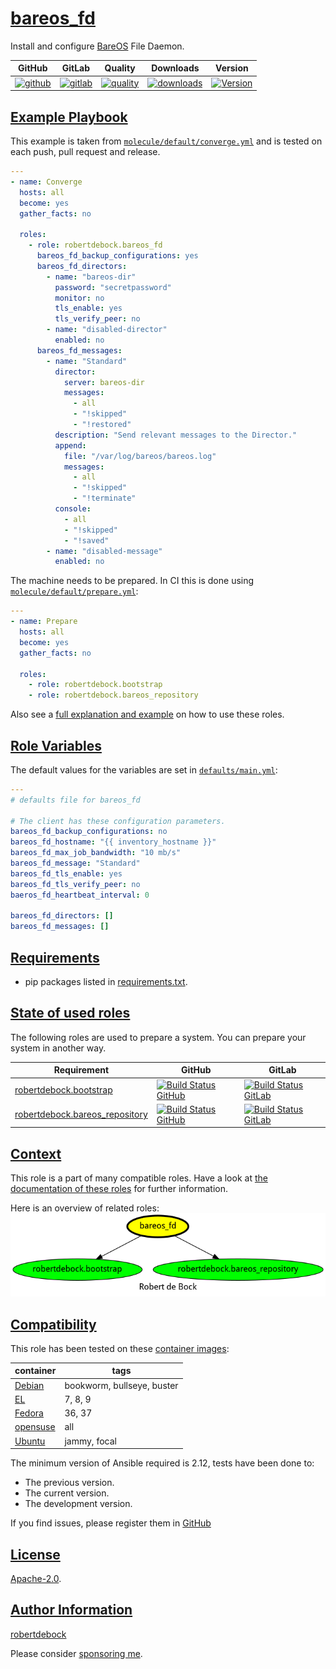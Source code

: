 # [bareos_fd](#bareos_fd)

Install and configure [BareOS](https://www.bareos.com/) File Daemon.

|GitHub|GitLab|Quality|Downloads|Version|
|------|------|-------|---------|-------|
|[![github](https://github.com/robertdebock/ansible-role-bareos_fd/workflows/Ansible%20Molecule/badge.svg)](https://github.com/robertdebock/ansible-role-bareos_fd/actions)|[![gitlab](https://gitlab.com/robertdebock-iac/ansible-role-bareos_fd/badges/master/pipeline.svg)](https://gitlab.com/robertdebock-iac/ansible-role-bareos_fd)|[![quality](https://img.shields.io/ansible/quality/63103)](https://galaxy.ansible.com/robertdebock/bareos_fd)|[![downloads](https://img.shields.io/ansible/role/d/63103)](https://galaxy.ansible.com/robertdebock/bareos_fd)|[![Version](https://img.shields.io/github/release/robertdebock/ansible-role-bareos_fd.svg)](https://github.com/robertdebock/ansible-role-bareos_fd/releases/)|

## [Example Playbook](#example-playbook)

This example is taken from [`molecule/default/converge.yml`](https://github.com/robertdebock/ansible-role-bareos_fd/blob/master/molecule/default/converge.yml) and is tested on each push, pull request and release.

```yaml
---
- name: Converge
  hosts: all
  become: yes
  gather_facts: no

  roles:
    - role: robertdebock.bareos_fd
      bareos_fd_backup_configurations: yes
      bareos_fd_directors:
        - name: "bareos-dir"
          password: "secretpassword"
          monitor: no
          tls_enable: yes
          tls_verify_peer: no
        - name: "disabled-director"
          enabled: no
      bareos_fd_messages:
        - name: "Standard"
          director:
            server: bareos-dir
            messages:
              - all
              - "!skipped"
              - "!restored"
          description: "Send relevant messages to the Director."
          append:
            file: "/var/log/bareos/bareos.log"
            messages:
              - all
              - "!skipped"
              - "!terminate"
          console:
            - all
            - "!skipped"
            - "!saved"
        - name: "disabled-message"
          enabled: no
```

The machine needs to be prepared. In CI this is done using [`molecule/default/prepare.yml`](https://github.com/robertdebock/ansible-role-bareos_fd/blob/master/molecule/default/prepare.yml):

```yaml
---
- name: Prepare
  hosts: all
  become: yes
  gather_facts: no

  roles:
    - role: robertdebock.bootstrap
    - role: robertdebock.bareos_repository
```

Also see a [full explanation and example](https://robertdebock.nl/how-to-use-these-roles.html) on how to use these roles.

## [Role Variables](#role-variables)

The default values for the variables are set in [`defaults/main.yml`](https://github.com/robertdebock/ansible-role-bareos_fd/blob/master/defaults/main.yml):

```yaml
---
# defaults file for bareos_fd

# The client has these configuration parameters.
bareos_fd_backup_configurations: no
bareos_fd_hostname: "{{ inventory_hostname }}"
bareos_fd_max_job_bandwidth: "10 mb/s"
bareos_fd_message: "Standard"
bareos_fd_tls_enable: yes
bareos_fd_tls_verify_peer: no
baeros_fd_heartbeat_interval: 0

bareos_fd_directors: []
bareos_fd_messages: []
```

## [Requirements](#requirements)

- pip packages listed in [requirements.txt](https://github.com/robertdebock/ansible-role-bareos_fd/blob/master/requirements.txt).

## [State of used roles](#state-of-used-roles)

The following roles are used to prepare a system. You can prepare your system in another way.

| Requirement | GitHub | GitLab |
|-------------|--------|--------|
|[robertdebock.bootstrap](https://galaxy.ansible.com/robertdebock/bootstrap)|[![Build Status GitHub](https://github.com/robertdebock/ansible-role-bootstrap/workflows/Ansible%20Molecule/badge.svg)](https://github.com/robertdebock/ansible-role-bootstrap/actions)|[![Build Status GitLab](https://gitlab.com/robertdebock-iac/ansible-role-bootstrap/badges/master/pipeline.svg)](https://gitlab.com/robertdebock-iac/ansible-role-bootstrap)|
|[robertdebock.bareos_repository](https://galaxy.ansible.com/robertdebock/bareos_repository)|[![Build Status GitHub](https://github.com/robertdebock/ansible-role-bareos_repository/workflows/Ansible%20Molecule/badge.svg)](https://github.com/robertdebock/ansible-role-bareos_repository/actions)|[![Build Status GitLab](https://gitlab.com/robertdebock-iac/ansible-role-bareos_repository/badges/master/pipeline.svg)](https://gitlab.com/robertdebock-iac/ansible-role-bareos_repository)|

## [Context](#context)

This role is a part of many compatible roles. Have a look at [the documentation of these roles](https://robertdebock.nl/) for further information.

Here is an overview of related roles:
![dependencies](https://raw.githubusercontent.com/robertdebock/ansible-role-bareos_fd/png/requirements.png "Dependencies")

## [Compatibility](#compatibility)

This role has been tested on these [container images](https://hub.docker.com/u/robertdebock):

|container|tags|
|---------|----|
|[Debian](https://hub.docker.com/repository/docker/robertdebock/debian/general)|bookworm, bullseye, buster|
|[EL](https://hub.docker.com/repository/docker/robertdebock/enterpriselinux/general)|7, 8, 9|
|[Fedora](https://hub.docker.com/repository/docker/robertdebock/fedora/general)|36, 37|
|[opensuse](https://hub.docker.com/repository/docker/robertdebock/opensuse/general)|all|
|[Ubuntu](https://hub.docker.com/repository/docker/robertdebock/ubuntu/general)|jammy, focal|

The minimum version of Ansible required is 2.12, tests have been done to:

- The previous version.
- The current version.
- The development version.

If you find issues, please register them in [GitHub](https://github.com/robertdebock/ansible-role-bareos_fd/issues)

## [License](#license)

[Apache-2.0](https://github.com/robertdebock/ansible-role-bareos_fd/blob/master/LICENSE).

## [Author Information](#author-information)

[robertdebock](https://robertdebock.nl/)

Please consider [sponsoring me](https://github.com/sponsors/robertdebock).
